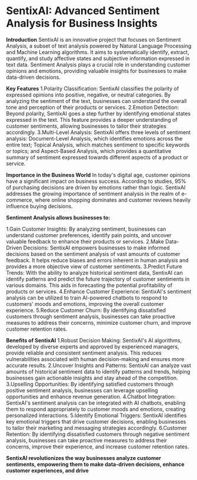 # SentixAI: Advanced Sentiment Analysis for Business Insights
**Introduction**
SentixAI is an innovative project that focuses on Sentiment Analysis, a subset of text analysis powered by Natural Language Processing and Machine Learning algorithms. It aims to systematically identify, extract, quantify, and study affective states and subjective information expressed in text data. Sentiment Analysis plays a crucial role in understanding customer opinions and emotions, providing valuable insights for businesses to make data-driven decisions.

**Key Features**
  1.Polarity Classification: SentixAI classifies the polarity of expressed opinions into positive, negative, or neutral categories. By analyzing the sentiment of the text, businesses can understand the overall tone and perception of their products or services.
  2.Emotion Detection: Beyond polarity, SentixAI goes a step further by identifying emotional states expressed in the text. This feature provides a deeper understanding of customer sentiments, allowing businesses to tailor their strategies accordingly.
  3.Multi-Level Analysis: SentixAI offers three levels of sentiment analysis: Document-Level Analysis, which identifies emotions across the entire text; Topical Analysis, which matches sentiment to specific keywords or topics; and Aspect-Based Analysis, which provides a quantitative summary of sentiment expressed towards different aspects of a product or service.

**Importance in the Business World**
In today's digital age, customer opinions have a significant impact on business success. According to studies, 95% of purchasing decisions are driven by emotions rather than logic. SentixAI addresses the growing importance of sentiment analysis in the realm of e-commerce, where online shopping dominates and customer reviews heavily influence buying decisions.

**Sentiment Analysis allows businesses to:**

  1.Gain Customer Insights: By analyzing sentiment, businesses can understand customer preferences, identify pain points, and uncover valuable feedback to enhance their products or services.
  2.Make Data-Driven Decisions: SentixAI empowers businesses to make informed decisions based on the sentiment analysis of vast amounts of customer feedback. It helps reduce biases and errors inherent in human analysis and provides a more objective view of customer sentiments.
  3.Predict Future Trends: With the ability to analyze historical sentiment data, SentixAI can identify patterns and predict the future trajectory of customer sentiments in various domains. This aids in forecasting the potential profitability of products or services.
  4.Enhance Customer Experience: SentixAI's sentiment analysis can be utilized to train AI-powered chatbots to respond to customers' moods and emotions, improving the overall customer experience.
  5.Reduce Customer Churn: By identifying dissatisfied customers through sentiment analysis, businesses can take proactive measures to address their concerns, minimize customer churn, and improve customer retention rates.

**Benefits of SentixAI**
  1.Robust Decision Making: SentixAI's AI algorithms, developed by diverse experts and approved by experienced managers, provide reliable and consistent sentiment analysis. This reduces vulnerabilities associated with human decision-making and ensures more accurate results.
  2.Uncover Insights and Patterns: SentixAI can analyze vast amounts of historical sentiment data to identify patterns and trends, helping businesses gain actionable insights and stay ahead of the competition.
  3.Upselling Opportunities: By identifying satisfied customers through positive sentiment analysis, businesses can leverage upselling opportunities and enhance revenue generation.
  4.Chatbot Integration: SentixAI's sentiment analysis can be integrated with AI chatbots, enabling them to respond appropriately to customer moods and emotions, creating personalized interactions.
  5.Identify Emotional Triggers: SentixAI identifies key emotional triggers that drive customer decisions, enabling businesses to tailor their marketing and messaging strategies accordingly.
  6.Customer Retention: By identifying dissatisfied customers through negative sentiment analysis, businesses can take proactive measures to address their concerns, improve their experience, and increase customer retention rates.
  
 **SentixAI revolutionizes the way businesses analyze customer sentiments, empowering them to make data-driven decisions, enhance customer experiences, and drive**
